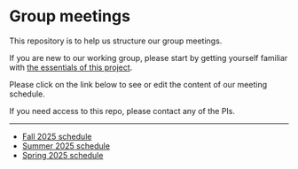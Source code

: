 # Group meetings

This repository is to help us structure our group meetings.

If you are new to our working group, please start by getting yourself familiar with [the essentials of this project](essentials.md).

Please click on the link below to see or edit the content of our meeting schedule.

If you need access to this repo, please contact any of the PIs.

---
* [Fall 2025 schedule](2025_Fall.md)
* [Summer 2025 schedule](2025_Summer.md)
* [Spring 2025 schedule](2025_Spring.md)
